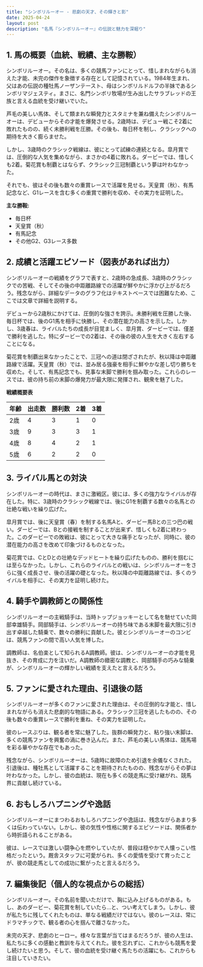 ```yaml
---
title: "シンボリルーオー - 悲劇の天才、その輝きと影"
date: 2025-04-24
layout: post
description: "名馬『シンボリルーオー』の伝説と魅力を深堀り"
---
```


## 1. 馬の概要（血統、戦績、主な勝鞍）

シンボリルーオー。その名は、多くの競馬ファンにとって、惜しまれながらも消えた才能、未完の傑作を象徴する存在として記憶されている。1984年生まれ、父はあの伝説の種牡馬ノーザンテースト、母はシンボリルドルフの半妹であるシンボリマジェスティ。まさに、名門シンボリ牧場が生み出したサラブレッドの王族と言える血統を受け継いでいた。

芦毛の美しい馬体、そして類まれな瞬発力とスタミナを兼ね備えたシンボリルーオーは、デビューからその才能を爆発させる。2歳時は、デビュー戦こそ2着に敗れたものの、続く未勝利戦を圧勝。その後も、毎日杯を制し、クラシックへの期待を大きく膨らませた。

しかし、3歳時のクラシック戦線は、彼にとって試練の連続となる。皐月賞では、圧倒的な人気を集めながら、まさかの4着に敗れる。ダービーでは、惜しくも2着。菊花賞も制覇とはならず、クラシック三冠制覇という夢は叶わなかった。

それでも、彼はその後も数々の重賞レースで活躍を見せる。天皇賞（秋）、有馬記念など、G1レースを含む多くの重賞で勝利を収め、その実力を証明した。

**主な勝鞍:**

* 毎日杯
* 天皇賞（秋）
* 有馬記念
* その他G2、G3レース多数


## 2. 成績と活躍エピソード（図表があれば出力）

シンボリルーオーの戦績をグラフで表すと、2歳時の急成長、3歳時のクラシックでの苦戦、そしてその後の中距離路線での活躍が鮮やかに浮かび上がるだろう。残念ながら、詳細なデータのグラフ化はテキストベースでは困難なため、ここでは文章で詳細を説明する。

デビューから2歳秋にかけては、圧倒的な強さを誇示。未勝利戦を圧勝した後、毎日杯では、後のG1馬を相手に快勝し、その潜在能力の高さを示した。しかし、3歳春は、ライバルたちの成長が目覚ましく、皐月賞、ダービーでは、僅差で勝利を逃した。特にダービーでの2着は、その後の彼の人生を大きく左右することになる。

菊花賞を制覇出来なかったことで、三冠への道は閉ざされたが、秋以降は中距離路線で活躍。天皇賞（秋）では、並み居る強豪を相手に鮮やかな差し切り勝ちを収めた。そして、有馬記念でも、見事な末脚で勝利を掴み取った。これらのレースでは、彼の持ち前の末脚の爆発力が最大限に発揮され、観衆を魅了した。

**戦績概要表**

| 年齢 | 出走数 | 勝利数 | 2着 | 3着 |
|---|---|---|---|---|
| 2歳 | 4 | 3 | 1 | 0 |
| 3歳 | 9 | 3 | 3 | 1 |
| 4歳 | 8 | 4 | 2 | 1 |
| 5歳 | 6 | 2 | 2 | 0 |


## 3. ライバル馬との対決

シンボリルーオーの時代は、まさに激戦区。彼には、多くの強力なライバルが存在した。特に、3歳時のクラシック戦線では、後にG1を制覇する数々の名馬との壮絶な戦いを繰り広げた。

皐月賞では、後に天皇賞（春）を制する名馬Aと、ダービー馬Bとの三つ巴の戦い。ダービーでは、Bとの接戦を制することが出来ず、惜しくも2着に終わった。このダービーでの敗戦は、彼にとって大きな痛手となったが、同時に、彼の潜在能力の高さを改めて印象づけるものとなった。

菊花賞では、CとDとの壮絶なデッドヒートを繰り広げたものの、勝利を掴むには至らなかった。しかし、これらのライバルとの戦いは、シンボリルーオーをさらに強く成長させ、後の活躍の礎となった。秋以降の中距離路線では、多くのライバルを相手に、その実力を証明し続けた。


## 4. 騎手や調教師との関係性

シンボリルーオーの主戦騎手は、当時トップジョッキーとして名を馳せていた岡部幸雄騎手。岡部騎手は、シンボリルーオーの持ち味である末脚を最大限に引き出す卓越した騎乗で、数々の勝利に貢献した。彼とシンボリルーオーのコンビは、競馬ファンの間で高い人気を博した。

調教師は、名伯楽として知られるA調教師。彼は、シンボリルーオーの才能を見抜き、その育成に力を注いだ。A調教師の緻密な調教と、岡部騎手の巧みな騎乗が、シンボリルーオーの輝かしい戦績を支えたと言えるだろう。


## 5. ファンに愛された理由、引退後の話

シンボリルーオーが多くのファンに愛された理由は、その圧倒的な才能と、惜しまれながらも消えた悲劇的な物語にある。クラシック三冠を逃したものの、その後も数々の重賞レースで勝利を重ね、その実力を証明した。

彼のレースぶりは、観る者を常に魅了した。抜群の瞬発力と、粘り強い末脚は、多くの競馬ファンを興奮の渦に巻き込んだ。また、芦毛の美しい馬体は、競馬場を彩る華やかな存在でもあった。

残念ながら、シンボリルーオーは、5歳時に故障のため引退を余儀なくされた。引退後は、種牡馬として活躍することを期待されたものの、残念ながらその夢は叶わなかった。しかし、彼の血統は、現在も多くの競走馬に受け継がれ、競馬界に貢献し続けている。


## 6. おもしろハプニングや逸話

シンボリルーオーにまつわるおもしろハプニングや逸話は、残念ながらあまり多くは伝わっていない。しかし、彼の気性や性格に関するエピソードは、関係者から時折語られることがある。

彼は、レースでは激しい闘争心を燃やしていたが、普段は穏やかで人懐っこい性格だったという。厩舎スタッフに可愛がられ、多くの愛情を受けて育ったことが、彼の競走馬としての成功に繋がったと言えるだろう。


## 7. 編集後記（個人的な視点からの総括）

シンボリルーオー。その名前を聞いただけで、胸に込み上げるものがある。もし、あのダービー、菊花賞を制していたら…と、つい考えてしまう。しかし、彼が私たちに残してくれたものは、単なる戦績だけではない。彼のレースは、常にドラマチックで、観る者の心を掴んで離さなかった。

未完の天才、悲劇のヒーロー。様々な言葉が当てはまるだろうが、彼の人生は、私たちに多くの感動と教訓を与えてくれた。彼を忘れずに、これからも競馬を愛し続けたいと思う。そして、彼の血統を受け継ぐ馬たちの活躍にも、これからも注目していきたい。
